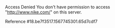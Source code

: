 Access Denied You don't have permission to access "http://www.nike.com/" on this server.

Reference #18.be7f3517.1567745301.65d7cdf7